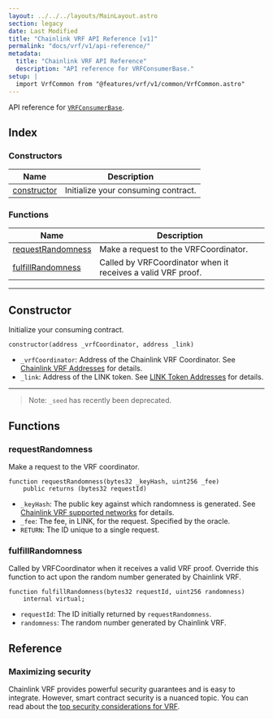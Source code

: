 ```yaml
---
layout: ../../../layouts/MainLayout.astro
section: legacy
date: Last Modified
title: "Chainlink VRF API Reference [v1]"
permalink: "docs/vrf/v1/api-reference/"
metadata:
  title: "Chainlink VRF API Reference"
  description: "API reference for VRFConsumerBase."
setup: |
  import VrfCommon from "@features/vrf/v1/common/VrfCommon.astro"
---
```


<VrfCommon />

API reference for [`VRFConsumerBase`](https://github.com/smartcontractkit/chainlink/blob/master/contracts/src/v0.8/VRFConsumerBase.sol).

## Index

### Constructors

| Name                        | Description                         |
| --------------------------- | ----------------------------------- |
| [constructor](#constructor) | Initialize your consuming contract. |

### Functions

| Name                                    | Description                                                  |
| --------------------------------------- | ------------------------------------------------------------ |
| [requestRandomness](#requestrandomness) | Make a request to the VRFCoordinator.                        |
| [fulfillRandomness](#fulfillrandomness) | Called by VRFCoordinator when it receives a valid VRF proof. |

---

## Constructor

Initialize your consuming contract.

```solidity
constructor(address _vrfCoordinator, address _link)
```

- `_vrfCoordinator`: Address of the Chainlink VRF Coordinator. See [Chainlink VRF Addresses](/docs/vrf/v1/supported-networks/) for details.
- `_link`: Address of the LINK token. See [LINK Token Addresses](/resources/link-token-contracts/) for details.

---

> Note: `_seed` has recently been deprecated.

## Functions

### requestRandomness

Make a request to the VRF coordinator.

```solidity
function requestRandomness(bytes32 _keyHash, uint256 _fee)
    public returns (bytes32 requestId)
```

- `_keyHash`: The public key against which randomness is generated. See [Chainlink VRF supported networks](/docs/vrf/v1/supported-networks) for details.
- `_fee`: The fee, in LINK, for the request. Specified by the oracle.
- `RETURN`: The ID unique to a single request.

### fulfillRandomness

Called by VRFCoordinator when it receives a valid VRF proof. Override this function to act upon the random number generated by Chainlink VRF.

```solidity
function fulfillRandomness(bytes32 requestId, uint256 randomness)
    internal virtual;
```

- `requestId`: The ID initially returned by `requestRandomness`.
- `randomness`: The random number generated by Chainlink VRF.

## Reference

### Maximizing security

Chainlink VRF provides powerful security guarantees and is easy to integrate. However, smart contract security is a nuanced topic. You can read about the [top security considerations for VRF](/docs/vrf/v1/security).
